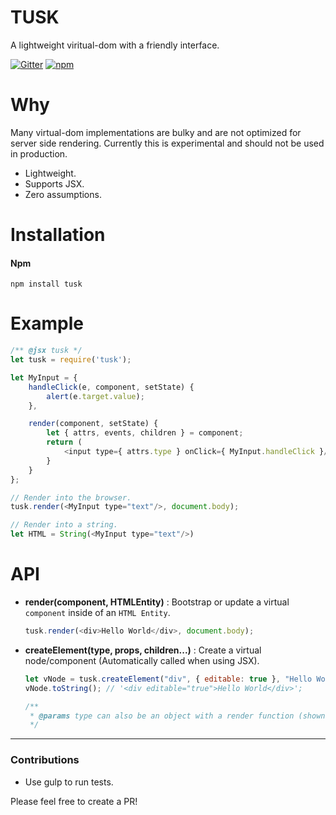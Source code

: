 # TUSK

A lightweight viritual-dom with a friendly interface.

[![Gitter](https://badges.gitter.im/Join%20Chat.svg)](https://gitter.im/DylanPiercey/Tusk?utm_source=badge&utm_medium=badge&utm_campaign=pr-badge&utm_content=badge)
[![npm](https://img.shields.io/npm/dm/tusk.svg)](https://www.npmjs.com/package/tusk)

# Why
Many virtual-dom implementations are bulky and are not optimized for server side rendering.
Currently this is experimental and should not be used in production.

* Lightweight.
* Supports JSX.
* Zero assumptions.

# Installation

#### Npm
```console
npm install tusk
```

# Example

```javascript
/** @jsx tusk */
let tusk = require('tusk');

let MyInput = {
    handleClick(e, component, setState) {
        alert(e.target.value);
    },

    render(component, setState) {
        let { attrs, events, children } = component;
        return (
            <input type={ attrs.type } onClick={ MyInput.handleClick }/>
        }
    }
};

// Render into the browser.
tusk.render(<MyInput type="text"/>, document.body);

// Render into a string.
let HTML = String(<MyInput type="text"/>)
```

# API
+ **render(component, HTMLEntity)** : Bootstrap or update a virtual `component` inside of an `HTML Entity`.

    ```javascript
    tusk.render(<div>Hello World</div>, document.body);
    ```

+ **createElement(type, props, children...)** : Create a virtual node/component (Automatically called when using JSX).

    ```javascript
    let vNode = tusk.createElement("div", { editable: true }, "Hello World");
    vNode.toString(); // '<div editable="true">Hello World</div>';

    /**
     * @params type can also be an object with a render function (shown in example above).
     */
    ```

---

### Contributions

* Use gulp to run tests.

Please feel free to create a PR!

